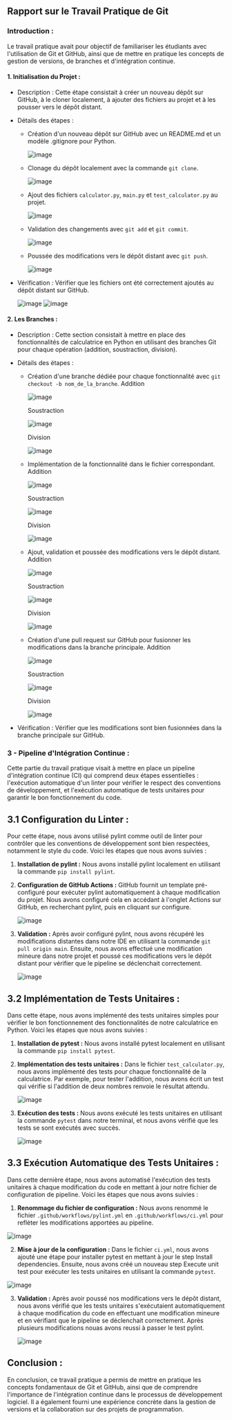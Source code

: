 ## Rapport sur le Travail Pratique de Git

### **Introduction :**
Le travail pratique avait pour objectif de familiariser les étudiants avec l'utilisation de Git et GitHub, ainsi que de mettre en pratique les concepts de gestion de versions, de branches et d'intégration continue.

#### **1. Initialisation du Projet :**
- Description : Cette étape consistait à créer un nouveau dépôt sur GitHub, à le cloner localement, à ajouter des fichiers au projet et à les pousser vers le dépôt distant.
- Détails des étapes :
  - Création d'un nouveau dépôt sur GitHub avec un README.md et un modèle .gitignore pour Python.
    
    ![image](https://github.com/DumeM2b/tp-git/assets/163656850/39edecd2-19a1-4542-aaf0-fde8634f5738)
    
  - Clonage du dépôt localement avec la commande `git clone`.
    
    ![image](https://github.com/DumeM2b/tp-git/assets/163656850/dd7f93f5-707f-4869-adc4-2fc668f6b81b)

  - Ajout des fichiers `calculator.py`, `main.py` et `test_calculator.py` au projet.
    
    ![image](https://github.com/DumeM2b/tp-git/assets/163656850/00a61b43-da2b-4526-9a2b-ba92f64f066b)

  - Validation des changements avec `git add` et `git commit`.
    
    ![image](https://github.com/DumeM2b/tp-git/assets/163656850/6f471710-c7d8-4d34-a6ba-8a73310424e5)

  - Poussée des modifications vers le dépôt distant avec `git push`.

    ![image](https://github.com/DumeM2b/tp-git/assets/163656850/a3198ba6-f0da-4aa2-8f3b-558943f4a8ff)

- Vérification : Vérifier que les fichiers ont été correctement ajoutés au dépôt distant sur GitHub.
  
  ![image](https://github.com/DumeM2b/tp-git/assets/163656850/0a85ba8c-5444-4692-8ba3-705cf91d03ac)
  ![image](https://github.com/DumeM2b/tp-git/assets/163656850/21ce74d6-9563-470e-9317-3bbdea44771a)



#### **2. Les Branches :**
- Description : Cette section consistait à mettre en place des fonctionnalités de calculatrice en Python en utilisant des branches Git pour chaque opération (addition, soustraction, division).
- Détails des étapes :
  - Création d'une branche dédiée pour chaque fonctionnalité avec `git checkout -b nom_de_la_branche`.
    Addition
    
    ![image](https://github.com/DumeM2b/tp-git/assets/163656850/23abc4d6-a072-4db7-8491-58974fe10ace)

    Soustraction
    
    ![image](https://github.com/DumeM2b/tp-git/assets/163656850/f3dc867a-5f75-4071-addf-1e83da141ffb)

    Division
    
    ![image](https://github.com/DumeM2b/tp-git/assets/163656850/f13b6dad-d683-4387-8f3a-cbe87de67128)
    

  - Implémentation de la fonctionnalité dans le fichier correspondant.
    Addition
    
    ![image](https://github.com/DumeM2b/tp-git/assets/163656850/fcbaa9d3-3c08-4b30-8c9e-4f7f0d958eda)

    Soustraction
    
    ![image](https://github.com/DumeM2b/tp-git/assets/163656850/988f3268-45e1-4bb6-b0eb-1dcc4a63576d)

    Division
    
    ![image](https://github.com/DumeM2b/tp-git/assets/163656850/42ab147f-f584-487e-84eb-010c828710ae)


  - Ajout, validation et poussée des modifications vers le dépôt distant.
    Addition
    
    ![image](https://github.com/DumeM2b/tp-git/assets/163656850/01d9220d-8ae5-4b7c-aa9b-a35d1e1386d4)

    Soustraction
    
    ![image](https://github.com/DumeM2b/tp-git/assets/163656850/1c751a8b-4bec-4170-ac59-79e09c774d57)

    Division
    
    ![image](https://github.com/DumeM2b/tp-git/assets/163656850/592287b6-8c85-4bd3-a858-d8e1b1e35f45)


  - Création d'une pull request sur GitHub pour fusionner les modifications dans la branche principale.
    Addition
    
    ![image](https://github.com/DumeM2b/tp-git/assets/163656850/6378f153-6228-439c-96a2-22c76f97d1a0)

    Soustraction
    
    ![image](https://github.com/DumeM2b/tp-git/assets/163656850/5c533028-8280-4225-bcc8-8b9b8a2a7554)

    Division
    
    ![image](https://github.com/DumeM2b/tp-git/assets/163656850/8655b025-ee63-4a5b-a746-456258851a16)


- Vérification : Vérifier que les modifications sont bien fusionnées dans la branche principale sur GitHub.

### **3 - Pipeline d'Intégration Continue :**

Cette partie du travail pratique visait à mettre en place un pipeline d'intégration continue (CI) qui comprend deux étapes essentielles : l'exécution automatique d'un linter pour vérifier le respect des conventions de développement, et l'exécution automatique de tests unitaires pour garantir le bon fonctionnement du code.

## **3.1 Configuration du Linter :**

Pour cette étape, nous avons utilisé pylint comme outil de linter pour contrôler que les conventions de développement sont bien respectées, notamment le style du code. Voici les étapes que nous avons suivies :

1. **Installation de pylint :** Nous avons installé pylint localement en utilisant la commande `pip install pylint`.

2. **Configuration de GitHub Actions :** GitHub fournit un template pré-configuré pour exécuter pylint automatiquement à chaque modification du projet. Nous avons configuré cela en accédant à l'onglet Actions sur GitHub, en recherchant pylint, puis en cliquant sur configure.
   
   ![image](https://github.com/DumeM2b/tp-git/assets/163656850/1692bcd1-ef03-4ace-a419-fffbcb6b9558)

4. **Validation :** Après avoir configuré pylint, nous avons récupéré les modifications distantes dans notre IDE en utilisant la commande `git pull origin main`. Ensuite, nous avons effectué une modification mineure dans notre projet et poussé ces modifications vers le dépôt distant pour vérifier que le pipeline se déclenchait correctement.

   ![image](https://github.com/DumeM2b/tp-git/assets/163656850/90e73b87-6514-4ce2-bd4a-74f796bf9f9e)


## **3.2 Implémentation de Tests Unitaires :**

Dans cette étape, nous avons implémenté des tests unitaires simples pour vérifier le bon fonctionnement des fonctionnalités de notre calculatrice en Python. Voici les étapes que nous avons suivies :

1. **Installation de pytest :** Nous avons installé pytest localement en utilisant la commande `pip install pytest`.

2. **Implémentation des tests unitaires :** Dans le fichier `test_calculator.py`, nous avons implémenté des tests pour chaque fonctionnalité de la calculatrice. Par exemple, pour tester l'addition, nous avons écrit un test qui vérifie si l'addition de deux nombres renvoie le résultat attendu.

   ![image](https://github.com/DumeM2b/tp-git/assets/163656850/73918e6d-6b2c-4fea-badd-4143b1beff1f)


4. **Exécution des tests :** Nous avons exécuté les tests unitaires en utilisant la commande `pytest` dans notre terminal, et nous avons vérifié que les tests se sont exécutés avec succès.

   ![image](https://github.com/DumeM2b/tp-git/assets/163656850/5c2363a5-e203-4dad-b0c7-0b53abdf086d)


## **3.3 Exécution Automatique des Tests Unitaires :**

Dans cette dernière étape, nous avons automatisé l'exécution des tests unitaires à chaque modification du code en mettant à jour notre fichier de configuration de pipeline. Voici les étapes que nous avons suivies :

1. **Renommage du fichier de configuration :** Nous avons renommé le fichier `.github/workflows/pylint.yml` en `.github/workflows/ci.yml` pour refléter les modifications apportées au pipeline.

  ![image](https://github.com/DumeM2b/tp-git/assets/163656850/c1f3071d-1261-4cb2-87e2-c65071f2d890)

2. **Mise à jour de la configuration :** Dans le fichier `ci.yml`, nous avons ajouté une étape pour installer pytest en mettant à jour le step Install dependencies. Ensuite, nous avons créé un nouveau step Execute unit test pour exécuter les tests unitaires en utilisant la commande `pytest`.

  ![image](https://github.com/DumeM2b/tp-git/assets/163656850/03075af7-520f-43c5-a8f4-6f6d03bc2c4e)

3. **Validation :** Après avoir poussé nos modifications vers le dépôt distant, nous avons vérifié que les tests unitaires s'exécutaient automatiquement à chaque modification du code en effectuant une modification mineure et en vérifiant que le pipeline se déclenchait correctement. Après plusieurs modifications nouas avons reussi à passer le test pylint.

   ![image](https://github.com/DumeM2b/tp-git/assets/163656850/158dda8b-10fd-4a99-a264-9c5fe75a5ec3)



## **Conclusion :**
En conclusion, ce travail pratique a permis de mettre en pratique les concepts fondamentaux de Git et GitHub, ainsi que de comprendre l'importance de l'intégration continue dans le processus de développement logiciel. Il a également fourni une expérience concrète dans la gestion de versions et la collaboration sur des projets de programmation.

